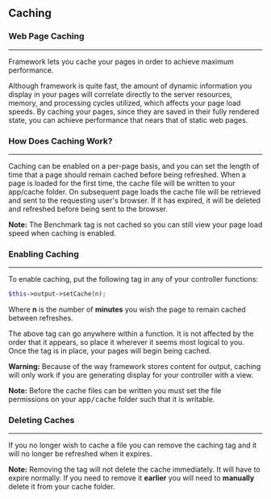 ## Caching <a name="caching"></a>

### Web Page Caching

------

Framework lets you cache your pages in order to achieve maximum performance.

Although framework is quite fast, the amount of dynamic information you display in your pages will correlate directly to the server resources, memory, and processing cycles utilized, which affects your page load speeds. By caching your pages, since they are saved in their fully rendered state, you can achieve performance that nears that of static web pages.

### How Does Caching Work?

------

Caching can be enabled on a per-page basis, and you can set the length of time that a page should remain cached before being refreshed. When a page is loaded for the first time, the cache file will be written to your app/cache folder. On subsequent page loads the cache file will be retrieved and sent to the requesting user's browser. If it has expired, it will be deleted and refreshed before being sent to the browser.

**Note:** The Benchmark tag is not cached so you can still view your page load speed when caching is enabled.

### Enabling Caching

------

To enable caching, put the following tag in any of your controller functions:

```php
$this->output->setCache(n);
```

Where <b>n</b> is the number of <b>minutes</b> you wish the page to remain cached between refreshes.

The above tag can go anywhere within a function. It is not affected by the order that it appears, so place it wherever it seems most logical to you. Once the tag is in place, your pages will begin being cached.

**Warning:** Because of the way framework stores content for output, caching will only work if you are generating display for your controller with a view.

**Note:** Before the cache files can be written you must set the file permissions on your <kbd>app/cache</kbd> folder such that it is writable.

### Deleting Caches

------

If you no longer wish to cache a file you can remove the caching tag and it will no longer be refreshed when it expires.

**Note:** Removing the tag will not delete the cache immediately. It will have to expire normally. If you need to remove it <b>earlier</b> you will need to <b>manually</b> delete it from your cache folder.